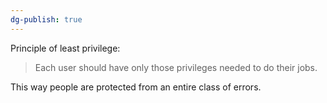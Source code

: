 ```yaml
---
dg-publish: true
---
```

Principle of least privilege:

> Each user should have only those privileges needed to do their jobs.

This way people are protected from an entire class of errors.